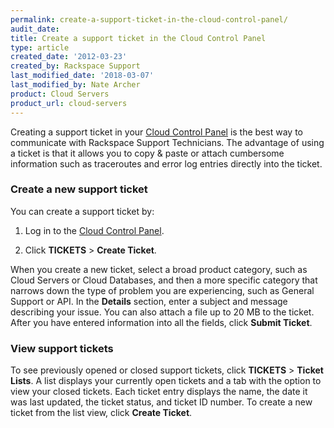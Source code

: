 ```yaml
---
permalink: create-a-support-ticket-in-the-cloud-control-panel/
audit_date:
title: Create a support ticket in the Cloud Control Panel
type: article
created_date: '2012-03-23'
created_by: Rackspace Support
last_modified_date: '2018-03-07'
last_modified_by: Nate Archer
product: Cloud Servers
product_url: cloud-servers
---
```


Creating a support ticket in your [Cloud Control Panel](https://mycloud.rackspace.com/) is the best way to communicate
with Rackspace Support Technicians.  The advantage of using a ticket is that it allows you to copy & paste or attach cumbersome information such as traceroutes and error log entries directly into the ticket.

### Create a new support ticket

You can create a support ticket by:

1. Log in to the [Cloud Control Panel](https://mycloud.rackspace.com/).

2. Click **TICKETS** > **Create Ticket**.

When you create a new ticket, select a broad product category,
such as Cloud Servers or Cloud Databases, and then a more
specific category that narrows down the type of problem you are
experiencing, such as General Support or API. In
the **Details** section, enter a subject and message describing your
issue. You can also attach a file up to 20 MB to the ticket. After you
have entered information into all the fields, click **Submit Ticket**.

### View support tickets

To see previously opened or closed support tickets, click **TICKETS** > **Ticket Lists**. A list displays your currently open
tickets and a tab with the option to view your closed tickets. Each
ticket entry displays the name, the date it was last updated, the ticket
status, and ticket ID number. To create a new ticket from the list view, click **Create Ticket**.
